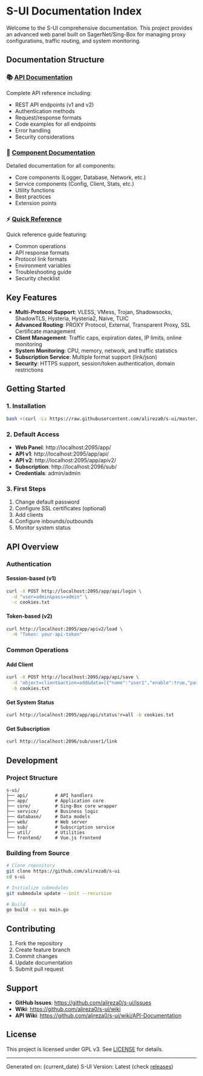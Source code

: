 # S-UI Documentation Index

Welcome to the S-UI comprehensive documentation. This project provides an advanced web panel built on SagerNet/Sing-Box for managing proxy configurations, traffic routing, and system monitoring.

## Documentation Structure

### 📚 [API Documentation](API_DOCUMENTATION.md)
Complete API reference including:
- REST API endpoints (v1 and v2)
- Authentication methods
- Request/response formats
- Code examples for all endpoints
- Error handling
- Security considerations

### 🔧 [Component Documentation](COMPONENT_DOCUMENTATION.md)
Detailed documentation for all components:
- Core components (Logger, Database, Network, etc.)
- Service components (Config, Client, Stats, etc.)
- Utility functions
- Best practices
- Extension points

### ⚡ [Quick Reference](QUICK_REFERENCE.md)
Quick reference guide featuring:
- Common operations
- API response formats
- Protocol link formats
- Environment variables
- Troubleshooting guide
- Security checklist

## Key Features

- **Multi-Protocol Support**: VLESS, VMess, Trojan, Shadowsocks, ShadowTLS, Hysteria, Hysteria2, Naive, TUIC
- **Advanced Routing**: PROXY Protocol, External, Transparent Proxy, SSL Certificate management
- **Client Management**: Traffic caps, expiration dates, IP limits, online monitoring
- **System Monitoring**: CPU, memory, network, and traffic statistics
- **Subscription Service**: Multiple format support (link/json)
- **Security**: HTTPS support, session/token authentication, domain restrictions

## Getting Started

### 1. Installation
```bash
bash <(curl -Ls https://raw.githubusercontent.com/alireza0/s-ui/master/install.sh)
```

### 2. Default Access
- **Web Panel**: http://localhost:2095/app/
- **API v1**: http://localhost:2095/app/api/
- **API v2**: http://localhost:2095/app/apiv2/
- **Subscription**: http://localhost:2096/sub/
- **Credentials**: admin/admin

### 3. First Steps
1. Change default password
2. Configure SSL certificates (optional)
3. Add clients
4. Configure inbounds/outbounds
5. Monitor system status

## API Overview

### Authentication

#### Session-based (v1)
```bash
curl -X POST http://localhost:2095/app/api/login \
  -d "user=admin&pass=admin" \
  -c cookies.txt
```

#### Token-based (v2)
```bash
curl http://localhost:2095/app/apiv2/load \
  -H "Token: your-api-token"
```

### Common Operations

#### Add Client
```bash
curl -X POST http://localhost:2095/app/api/save \
  -d 'object=client&action=add&data=[{"name":"user1","enable":true,"password":"pass123"}]' \
  -b cookies.txt
```

#### Get System Status
```bash
curl http://localhost:2095/app/api/status?r=all -b cookies.txt
```

#### Get Subscription
```bash
curl http://localhost:2096/sub/user1/link
```

## Development

### Project Structure
```
s-ui/
├── api/          # API handlers
├── app/          # Application core
├── core/         # Sing-Box core wrapper
├── service/      # Business logic
├── database/     # Data models
├── web/          # Web server
├── sub/          # Subscription service
├── util/         # Utilities
└── frontend/     # Vue.js frontend
```

### Building from Source
```bash
# Clone repository
git clone https://github.com/alireza0/s-ui
cd s-ui

# Initialize submodules
git submodule update --init --recursive

# Build
go build -o sui main.go
```

## Contributing

1. Fork the repository
2. Create feature branch
3. Commit changes
4. Update documentation
5. Submit pull request

## Support

- **GitHub Issues**: https://github.com/alireza0/s-ui/issues
- **Wiki**: https://github.com/alireza0/s-ui/wiki
- **API Wiki**: https://github.com/alireza0/s-ui/wiki/API-Documentation

## License

This project is licensed under GPL v3. See [LICENSE](LICENSE) for details.

---

Generated on: {current_date}
S-UI Version: Latest (check [releases](https://github.com/alireza0/s-ui/releases))
